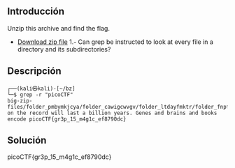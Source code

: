 ## Introducción
Unzip this archive and find the flag.

- [Download zip file](https://artifacts.picoctf.net/c/503/big-zip-files.zip)
1.- Can grep be instructed to look at every file in a directory and its subdirectories?
## Descripción
```
┌──(kali㉿kali)-[~/bz]
└─$ grep -r "picoCTF"      
big-zip-files/folder_pmbymkjcya/folder_cawigcwvgv/folder_ltdayfmktr/folder_fnpfclfyee/whzxrpivpqld.txt:information on the record will last a billion years. Genes and brains and books encode picoCTF{gr3p_15_m4g1c_ef8790dc}

```
## Solución 
 picoCTF{gr3p_15_m4g1c_ef8790dc}